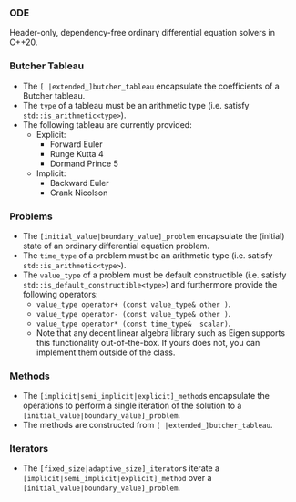 ### ODE
Header-only, dependency-free ordinary differential equation solvers in C++20.

### Butcher Tableau
- The `[ |extended_]butcher_tableau` encapsulate the coefficients of a Butcher tableau. 
- The `type` of a tableau must be an arithmetic type (i.e. satisfy `std::is_arithmetic<type>`).
- The following tableau are currently provided:
  - Explicit:
    - Forward Euler
    - Runge Kutta 4
    - Dormand Prince 5
  - Implicit:
    - Backward Euler
    - Crank Nicolson

### Problems
- The `[initial_value|boundary_value]_problem` encapsulate the (initial) state of an ordinary differential equation problem.
- The `time_type`  of a problem must be an arithmetic type    (i.e. satisfy `std::is_arithmetic<type>`).
- The `value_type` of a problem must be default constructible (i.e. satisfy `std::is_default_constructible<type>`) and furthermore provide the following operators:
  - `value_type operator+ (const value_type& other )`.
  - `value_type operator- (const value_type& other )`.
  - `value_type operator* (const time_type&  scalar)`.
  - Note that any decent linear algebra library such as Eigen supports this functionality out-of-the-box. If yours does not, you can implement them outside of the class.

### Methods
- The `[implicit|semi_implicit|explicit]_method`s encapsulate the operations to perform a single iteration of the solution to a `[initial_value|boundary_value]_problem`.
- The methods are constructed from `[ |extended_]butcher_tableau`.

### Iterators
- The `[fixed_size|adaptive_size]_iterator`s iterate a `[implicit|semi_implicit|explicit]_method` over a `[initial_value|boundary_value]_problem`.